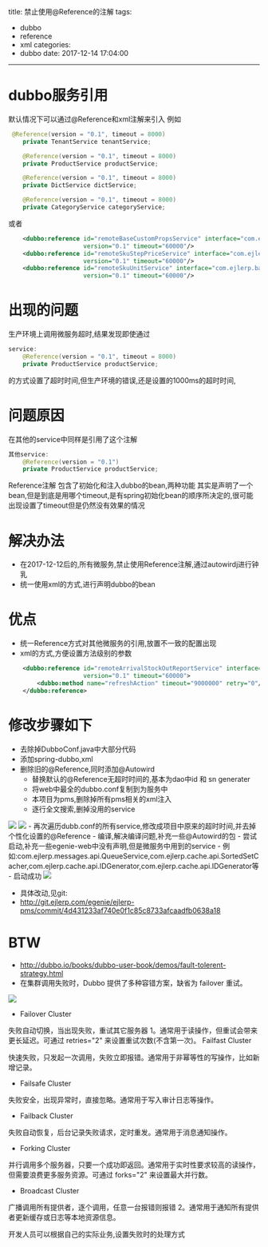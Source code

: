 title: 禁止使用@Reference的注解
tags:
  - dubbo
  - reference
  - xml
categories: 
  - dubbo
date: 2017-12-14 17:04:00
---
# dubbo服务引用
默认情况下可以通过@Reference和xml注解来引入
例如
``` java
 @Reference(version = "0.1", timeout = 8000)
    private TenantService tenantService;

    @Reference(version = "0.1", timeout = 8000)
    private ProductService productService;

    @Reference(version = "0.1", timeout = 8000)
    private DictService dictService;

    @Reference(version = "0.1", timeout = 8000)
    private CategoryService categoryService;
```
或者
``` xml
    <dubbo:reference id="remoteBaseCustomPropsService" interface="com.ejlerp.baseinfo.api.BaseCustomPropsService"
                     version="0.1" timeout="60000"/>
    <dubbo:reference id="remoteSkuStepPriceService" interface="com.ejlerp.baseinfo.api.SkuStepPriceService"
                     version="0.1" timeout="60000"/>
    <dubbo:reference id="remoteSkuUnitService" interface="com.ejlerp.baseinfo.api.SkuUnitService"
                     version="0.1" timeout="60000"/>
```
# 出现的问题
生产环境上调用微服务超时,结果发现即使通过
``` java
service:
    @Reference(version = "0.1", timeout = 8000)
    private ProductService productService;
```
的方式设置了超时时间,但生产环境的错误,还是设置的1000ms的超时时间,
# 问题原因
在其他的service中同样是引用了这个注解
``` java
其他service:
    @Reference(version = "0.1")
    private ProductService productService;
```
Reference注解 包含了初始化和注入dubbo的bean,两种功能
其实是声明了一个bean,但是到底是用哪个timeout,是有spring初始化bean的顺序所决定的,很可能出现设置了timeout但是仍然没有效果的情况

# 解决办法
- 在2017-12-12后的,所有微服务,禁止使用Reference注解,通过autowirdj进行钟乳
- 统一使用xml的方式,进行声明dubbo的bean

# 优点
- 统一Reference方式对其他微服务的引用,放置不一致的配置出现
- xml的方式,方便设置方法级别的参数

```  xml
    <dubbo:reference id="remoteArrivalStockOutReportService" interface="com.ejlerp.pms.api.StockOutReportService"
                     version="0.1" timeout="60000">
        <dubbo:method name="refreshAction" timeout="9000000" retry="0"/>
    </dubbo:reference>
```

# 修改步骤如下
- 去除掉DubboConf.java中大部分代码
- 添加spring-dubbo,xml
- 删除旧的@Reference,同时添加@Autowird
    - 替换默认的@Reference无超时时间的,基本为dao中id 和 sn generater
    - 将web中最全的dubbo.conf复制到为服务中
    - 本项目为pms,删除掉所有pms相关的xml注入
    - 逐行全文搜索,删掉没用的service
<img src="http://pic.victor123.cn/17-12-14/76912018.jpg">
<img src="http://pic.victor123.cn/17-12-14/61534900.jpg">
    - 再次遍历dubb.conf的所有service,修改成项目中原来的超时时间,并去掉个性化设置的@Reference
- 编译,解决编译问题,补充一些@Autowird的包
- 尝试启动,补充一些egenie-web中没有声明,但是微服务中用到的service
    - 例如:com.ejlerp.messages.api.QueueService,com.ejlerp.cache.api.SortedSetCacher,com.ejlerp.cache.api.IDGenerator,com.ejlerp.cache.api.IDGenerator等
- 启动成功 
<img src="http://pic.victor123.cn/17-12-14/72995353.jpg">



- 具体改动,见git:
- http://git.ejlerp.com/egenie/ejlerp-pms/commit/4d431233af740e0f1c85c8733afcaadfb0638a18

# BTW
- http://dubbo.io/books/dubbo-user-book/demos/fault-tolerent-strategy.html
- 在集群调用失败时，Dubbo 提供了多种容错方案，缺省为 failover 重试。
<img src="http://dubbo.io/books/dubbo-user-book/sources/images/cluster.jpg" />

- Failover Cluster

失败自动切换，当出现失败，重试其它服务器 1。通常用于读操作，但重试会带来更长延迟。可通过 retries="2" 来设置重试次数(不含第一次)。
Failfast Cluster

快速失败，只发起一次调用，失败立即报错。通常用于非幂等性的写操作，比如新增记录。

- Failsafe Cluster

失败安全，出现异常时，直接忽略。通常用于写入审计日志等操作。

- Failback Cluster

失败自动恢复，后台记录失败请求，定时重发。通常用于消息通知操作。

- Forking Cluster

并行调用多个服务器，只要一个成功即返回。通常用于实时性要求较高的读操作，但需要浪费更多服务资源。可通过 forks="2" 来设置最大并行数。

- Broadcast Cluster

广播调用所有提供者，逐个调用，任意一台报错则报错 2。通常用于通知所有提供者更新缓存或日志等本地资源信息。

开发人员可以根据自己的实际业务,设置失败时的处理方式

